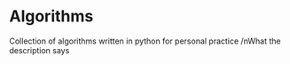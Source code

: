 # Algorithms
Collection of algorithms written in python for personal practice
/nWhat the description says
